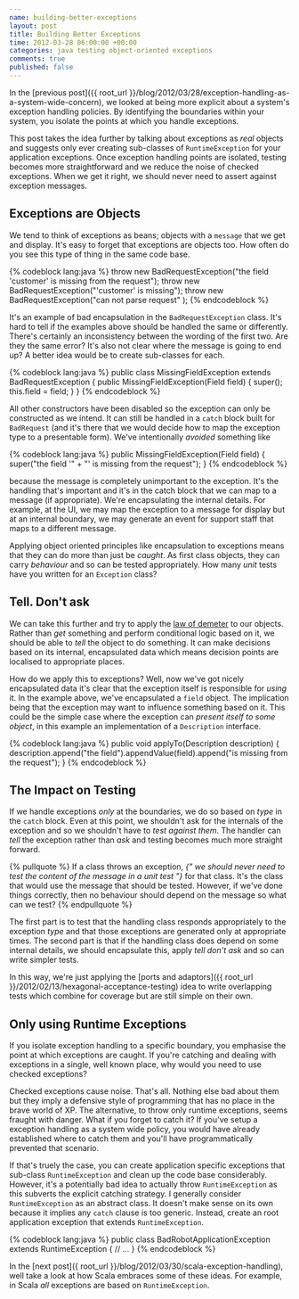```yaml
---
name: building-better-exceptions
layout: post
title: Building Better Exceptions
time: 2012-03-28 06:00:00 +00:00
categories: java testing object-oriented exceptions
comments: true
published: false
---
```


In the [previous post]({{ root_url }}/blog/2012/03/28/exception-handling-as-a-system-wide-concern), we looked at being more explicit about a system's exception handling policies. By identifying the boundaries within your system, you isolate the points at which you handle exceptions.

This post takes the idea further by talking about exceptions as _real_ objects and suggests only ever creating sub-classes of `RuntimeException` for your application exceptions. Once exception handling points are isolated, testing becomes more straightforward and we reduce the noise of checked exceptions. When we get it right, we should never need to assert against exception messages.

<!-- more -->

## Exceptions are Objects

We tend to think of exceptions as beans; objects with a `message` that we get and display. It's easy to forget that exceptions are objects too. How often do you see this type of thing in the same code base.

{% codeblock lang:java %}
throw new BadRequestException("the field 'customer' is missing from the request");
throw new BadRequestException("'customer' is missing");
throw new BadRequestException("can not parse request" );
{% endcodeblock %}

It's an example of bad encapsulation in the `BadRequestException` class. It's hard to tell if the examples above should be handled the same or differently. There's certainly an inconsistency between the wording of the first two. Are they the same error? It's also not clear where the message is going to end up? A better idea would be to create sub-classes for each.

{% codeblock lang:java %}
public class MissingFieldException extends BadRequestException {
    public MissingFieldException(Field field) {
        super();
        this.field = field;
    }
}
{% endcodeblock %}

All other constructors have been disabled so the exception can only be constructed as we intend. It can still be handled in a `catch` block built for `BadRequest` (and it's there that we would decide how to map the exception type to a presentable form). We've intentionally _avoided_ something like

{% codeblock lang:java %}
public MissingFieldException(Field field) {
    super("the field '" + "' is missing from the request");
}
{% endcodeblock %}

because the message is completely unimportant to the exception. It's the handling that's important and it's in the catch block that we can map to a message (if appropriate). We're encapsulating the internal details. For example, at the UI, we may map the exception to a message for display but at an internal boundary, we may generate an event for support staff that maps to a different message.

Applying object oriented principles like encapsulation to exceptions means that they can do more than just be _caught_. As first class objects, they can carry _behaviour_ and so can be tested appropriately. How many _unit_ tests have you written for an `Exception` class?


## Tell. Don't ask

We can take this further and try to apply the [law of demeter](http://en.wikipedia.org/wiki/Law_of_Demeter) to our objects. Rather than _get_ something and perform conditional logic based on it, we should be able to _tell_ the object to do something. It can make decisions based on its internal, encapsulated data which means decision points are localised to appropriate places.

How do we apply this to exceptions? Well, now we've got nicely encapsulated data it's clear that the exception itself is responsible for _using_ it. In the example above, we've encapsulated a `field` object. The implication being that the exception may want to influence something based on it. This could be the simple case where the exception can _present itself to some object_, in this example an implementation of a `Description` interface.

{% codeblock lang:java %}
public void applyTo(Description description) {
    description.append("the field").appendValue(field).append("is missing from the request");
}
{% endcodeblock %}


## The Impact on Testing

If we handle exceptions _only_ at the boundaries, we do so based on _type_ in the `catch` block. Even at this point, we shouldn't ask for the internals of the exception and so we shouldn't have to _test against them_. The handler can _tell_ the exception rather than _ask_ and testing becomes much more straight forward.

{% pullquote %}
If a class throws an exception, _{" we should never need to test the content of the message in a unit test "}_ for that class. It's the class that would use the message that should be tested. However, if we've done things correctly, then no behaviour should depend on the message so what can we test?
{% endpullquote %}

The first part is to test that the handling class responds appropriately to the exception _type_ and that those exceptions are generated only at appropriate times. The second part is that if the handling class does depend on some internal details, we should encapsulate this, apply _tell don't ask_ and so can write simpler tests.

In this way, we're just applying the [ports and adaptors]({{ root_url }}/2012/02/13/hexagonal-acceptance-testing) idea to write overlapping tests which combine for coverage but are still simple on their own.


## Only using Runtime Exceptions

If you isolate exception handling to a specific boundary, you emphasise the point at which exceptions are caught. If you're catching and dealing with exceptions in a single, well known place, why would you need to use checked exceptions?

Checked exceptions cause noise. That's all. Nothing else bad about them but they imply a defensive style of programming that has no place in the brave world of XP. The alternative, to throw only runtime exceptions, seems fraught with danger. What if you forget to catch it? If you've setup a exception handling as a system wide policy, you would have already established where to catch them and you'll have programmatically prevented that scenario.

 If that's truely the case, you can create application specific exceptions that sub-class `RuntimeException` and clean up the code base considerably. However, it's a potentially bad idea to actually throw `RuntimeException` as this subverts the explicit catching strategy. I generally consider `RuntimeException` as an abstract class. It doesn't make sense on its own because it implies any `catch` clause is too generic. Instead, create an root application exception that extends `RuntimeException`.

 {% codeblock lang:java %}
 public class BadRobotApplicationException extends RuntimeException {
    // ...
 }
 {% endcodeblock %}



In the [next post]({ root_url }}/blog/2012/03/30/scala-exception-handling), well take a look at how Scala embraces some of these ideas. For example, in Scala _all_ exceptions are based on `RuntimeException`.

